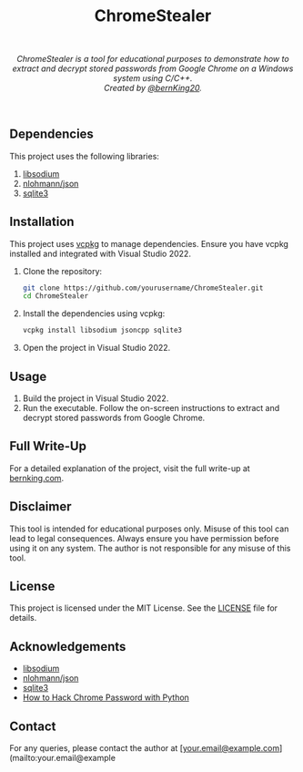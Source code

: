 <div align="center">
  <h1>ChromeStealer</h1>
  <br/>

  <p><i>ChromeStealer is a tool for educational purposes to demonstrate how to extract and decrypt stored passwords from Google Chrome on a Windows system using C/C++.<br/> Created by <a href="https://x.com/bernKing20">@bernKing20</a>.</i></p>
  <br />
</div>

## Dependencies

This project uses the following libraries:

1. [libsodium](https://libsodium.gitbook.io/doc/)
2. [nlohmann/json](https://github.com/nlohmann/json)
3. [sqlite3](https://www.sqlite.org/index.html)

## Installation

This project uses [vcpkg](https://vcpkg.io/) to manage dependencies. Ensure you have vcpkg installed and integrated with Visual Studio 2022.

1. Clone the repository:

    ```sh
    git clone https://github.com/yourusername/ChromeStealer.git
    cd ChromeStealer
    ```

2. Install the dependencies using vcpkg:

    ```sh
    vcpkg install libsodium jsoncpp sqlite3
    ```

3. Open the project in Visual Studio 2022.

## Usage

1. Build the project in Visual Studio 2022.
2. Run the executable. Follow the on-screen instructions to extract and decrypt stored passwords from Google Chrome.

## Full Write-Up

For a detailed explanation of the project, visit the full write-up at [bernking.com](https://bernking.com).

## Disclaimer

This tool is intended for educational purposes only. Misuse of this tool can lead to legal consequences. Always ensure you have permission before using it on any system. The author is not responsible for any misuse of this tool.

## License

This project is licensed under the MIT License. See the [LICENSE](LICENSE) file for details.

## Acknowledgements

- [libsodium](https://libsodium.gitbook.io/doc/)
- [nlohmann/json](https://github.com/nlohmann/json)
- [sqlite3](https://www.sqlite.org/index.html)
- [How to Hack Chrome Password with Python](https://ohyicong.medium.com/how-to-hack-chrome-password-with-python-1bedc167be3d)

## Contact

For any queries, please contact the author at [your.email@example.com](mailto:your.email@example
